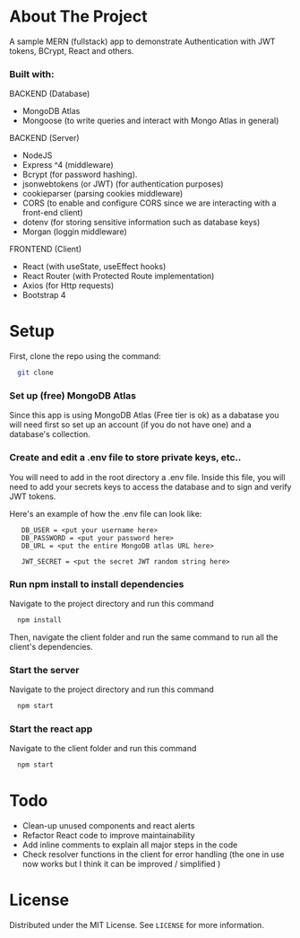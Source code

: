 <!-- ABOUT THE PROJECT -->
# About The Project


A sample MERN (fullstack) app to demonstrate Authentication with JWT tokens, BCrypt, React and others. 


### Built with:

BACKEND (Database)
* MongoDB Atlas 
* Mongoose (to write queries and interact with Mongo Atlas in general)


BACKEND (Server)
* NodeJS
* Express ^4 (middleware)
* Bcrypt (for password hashing).
* jsonwebtokens (or JWT) (for authentication purposes)
* cookieparser (parsing cookies middleware)
* CORS (to enable and configure CORS since we are interacting with a front-end client)
* dotenv (for storing sensitive information such as database keys)
* Morgan (loggin middleware)

FRONTEND (Client)
* React (with useState, useEffect hooks)
* React Router (with Protected Route implementation)
* Axios (for Http requests)
* Bootstrap 4 



<!-- GETTING STARTED -->
# Setup

First, clone the repo using the command:
```sh
  git clone
  ```

### Set up (free) MongoDB Atlas 

Since this app is using MongoDB Atlas (Free tier is ok) as a dabatase you will need first so set up an account (if you do not have one) and a database's collection. 


### Create and edit a .env file to store private keys, etc..

You will need to add in the root directory a .env file. Inside this file, you will need to add your secrets keys to access the database and to sign and verify JWT tokens. 

Here's an example of how the .env file can look like: 

``` 
   DB_USER = <put your username here>
   DB_PASSWORD = <put your password here>
   DB_URL = <put the entire MongoDB atlas URL here>

   JWT_SECRET = <put the secret JWT random string here>

   ```

### Run npm install to install dependencies

Navigate to the project directory and run this command 
```sh
  npm install
  ```

Then, navigate the client folder and run the same command to run all the client's dependencies.  

### Start the server

Navigate to the project directory and run this command 
```sh
  npm start 
  ```  

### Start the react app

Navigate to the client folder and run this command 
```sh
  npm start
  ```    


# Todo

* Clean-up unused components and react alerts
* Refactor React code to improve maintainability
* Add inline comments to explain all major steps in the code
* Check resolver functions in the client for error handling (the one in use now works but I think it can be improved / simplified )


<!-- LICENSE -->
# License

Distributed under the MIT License. See `LICENSE` for more information.

 




<!-- MARKDOWN LINKS & IMAGES -->
<!-- https://www.markdownguide.org/basic-syntax/#reference-style-links -->
